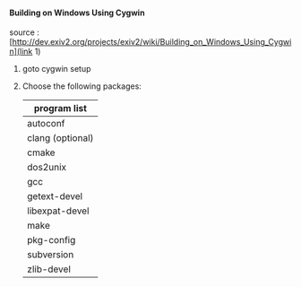 #### Building on Windows Using Cygwin
source : [http://dev.exiv2.org/projects/exiv2/wiki/Building_on_Windows_Using_Cygwin](link 1)

1. goto cygwin setup 
2. Choose the following packages: 

   program list | 
   |--- | 
   autoconf |
   clang (optional) |
   cmake |
   dos2unix |
   gcc |
   getext-devel |
   libexpat-devel |
   make |
   pkg-config |
   subversion |
   zlib-devel |
   

